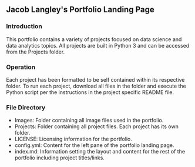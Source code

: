 ## Jacob Langley's Portfolio Landing Page

### Introduction

This portfolio contains a variety of projects focused on data science and data analytics topics. All projects are built in Python 3 and can be accessed from the Projects folder.

### Operation

Each project has been formatted to be self contained within its respective folder. To run each project, download all files in the folder and execute the Python script per the instructions in the project specific README file. 

### File Directory
- Images: Folder containing all image files used in the portfolio.
- Projects: Folder containing all project files. Each project has its own folder.
- LICENSE: Licensing information for the portfolio.
- config.yml: Content for the left pane of the portfolio landing page.  
- index.md: Information setting the layout and content for the rest of the portfolio including project titles/links.

